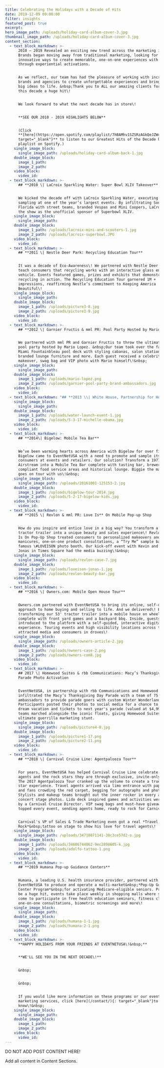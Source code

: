 ```yaml
---
title: Celebrating the Holidays with a Decade of Hits
date: 2019-12-09 09:00:00
filter: insights
featured_post: true
excerpt:
hero_image_path: /uploads/holiday-card-album-cover-3.jpg
thumbnail_image_path: /uploads/holiday-card-album-cover-3.jpg
content_section:
  - text_block_markdown: >-
      2010 – 2019 Revealed an exciting new trend across the marketing industry.
      Brands began moving away from traditional marketing, looking for
      innovative ways to create memorable, one-on-one experiences with consumers
      through experiential activations.


      As we reflect, our team has had the pleasure of working with incredible
      brands and agencies to create unforgettable experiences and bring their
      big ideas to life. &nbsp;Thank you to ALL our amazing clients for making
      this decade a huge hit\!


      We look forward to what the next decade has in store\!


      **SEE OUR 2010 - 2019 HIGHLIGHTS BELOW**


      (Click
      **[here](https://open.spotify.com/playlist/7hBAMhv1SZSRzAGkQeJZWc){:
      target="_blank"}** to listen to our Greatest Hits of the Decade holiday
      playlist on Spotify.)
    single_image_block:
      single_image_path: /uploads/holiday-card-album-back-1.jpg
    double_image_block:
      image_1_path:
      image_2_path:
    video_block:
      video_id:
  - text_block_markdown: >-
      ## **2010 \| LaCroix Sparkling Water: Super Bowl XLIV Takeover**


      We kicked the decade off with LaCroix Sparkling Water, executing guerrilla
      sampling at one of the year’s largest events. By infiltrating South
      Florida with street teams, branded Vespas and Mini Coopers, LaCroix stole
      the show as the unofficial sponsor of Superbowl XLIV.
    single_image_block:
      single_image_path:
    double_image_block:
      image_1_path: /uploads/lacroix-mini-and-scooters-1.jpg
      image_2_path: /uploads/lacroix-superbowl.JPG
    video_block:
      video_id:
  - text_block_markdown: >-
      ## **2011 \| Nestle Deer Park: Recycling Education Tour**


      It was a decade of Eco-Awareness\! We partnered with Nestle Deer Park to
      teach consumers that recycling works with an interactive glass enclosed
      vehicle. Events featured games, prizes and exhibits that demonstrated
      recycling in action. The Recycling Education Tour garnered 1M +
      impressions, reaffirming Nestle’s commitment to Keeping America
      Beautiful\!
    single_image_block:
      single_image_path:
    double_image_block:
      image_1_path: /uploads/picture3-8.jpg
      image_2_path: /uploads/picture1-9.jpg
    video_block:
      video_id:
  - text_block_markdown: >-
      ## **2012 \| Garnier Fructis & mml PR: Pool Party Hosted by Mario Lopez**


      We partnered with mml PR and Garnier Fructis to throw the ultimate VIP
      pool party hosted by Mario Lopez. &nbsp;Our team took over the famous
      Miami Fountainbleau pool deck with styling cabanas, salon stations,
      branded lounge furniture and more. Each guest received a celebrity hair
      makeover, swag bag and VIP photo with Mario himself\!&nbsp;
    single_image_block:
      single_image_path:
    double_image_block:
      image_1_path: /uploads/mario-lopez.png
      image_2_path: /uploads/garnier-pool-party-brand-ambassadors.jpg
    video_block:
      video_id:
  - text_block_markdown: "## **2013 \\| White House, Partnership for Healthier America & Y&R NY: Drink Up Campaign**\n\nThe White House, through Partnership for a Healthier America and Young & Rubicam, enlisted the help of EventNetUSA to design and produce First Lady Michelle Obama’s national Drink Up Campaign launch. We conceptualized a water-themed carnival and managed day of set-up and operations, including press requirements for Michelle Obama and Eva Longoria. What's most impressive - we did it all within a 3-week time frame\\! P.S. We have government security clearance. \U0001F60E"
    single_image_block:
      single_image_path:
    double_image_block:
      image_1_path: /uploads/water-launch-event-1.jpg
      image_2_path: /uploads/5-3-17-michelle-obama.jpg
    video_block:
      video_id:
  - text_block_markdown: >-
      ## **2014\| Bigelow: Mobile Tea Bar**


      We’ve been warming hearts across America with Bigelow for over five years.
      Bigelow came to EventNetUSA with a need to promote and sample its tea to
      consumers at events and retailers. Our solution? Transform a 1977
      Airstream into a Mobile Tea Bar complete with tasting bar, brewers,
      compliant food service areas and historical lounge. Biggie the mascot even
      goes on tour with us\!&nbsp;
    single_image_block:
      single_image_path: /uploads/20161001-125153-2.jpg
    double_image_block:
      image_1_path: /uploads/bigelow-tour-2014.jpg
      image_2_path: /uploads/5-2-17-bigelow-kids.jpg
    video_block:
      video_id:
  - text_block_markdown: >-
      ## **2015 \| Revlon & mml PR: Love Is** On Mobile Pop-up Shop


      How do you inspire and entice love in a big way? You transform a 53’
      tractor trailer into a unique beauty and sales experience\! Revlon’s Love
      Is On Pop-Up Shop treated consumers to personalized makeovers and
      manicures, one-on-one product consultations, a “Try Me” sample bar and the
      famous \#LOVEISON photo booth. Our kick-off event with Kevin and Danielle
      Jonas in Times Square had the media buzzing\!&nbsp;
    single_image_block:
      single_image_path: /uploads/revlon-case-7.jpg
    double_image_block:
      image_1_path: /uploads/loveison-jonas-1.jpg
      image_2_path: /uploads/revlon-beauty-bar.jpg
    video_block:
      video_id:
  - text_block_markdown: >-
      ## **2016 \| Owners.com: Mobile Open House Tour**


      Owners.com partnered with EventNetUSA to bring its online, self-directed
      approach to home buying and selling to life. And we delivered\! By
      transforming our 53' tractor trailer into a mobile house on wheels
      complete with front yard games and a backyard bbq. Inside, guests were
      introduced to the platform with a self-guided, interactive digital
      experience. Touring events and high visibility locations across the US
      attracted media and consumers in droves\!
    single_image_block:
      single_image_path: /uploads/owners-article-2.jpg
    double_image_block:
      image_1_path: /uploads/owners-case-2.png
      image_2_path: /uploads/owners-com8.jpg
    video_block:
      video_id:
  - text_block_markdown: >-
      ## 2017 \| Homewood Suites & rbb Communications: Macy’s Thanksgiving Day
      Parade Photo Activation


      EventNetUSA, in partnership with rbb Communications and Homewood Suites,
      infiltrated the Macy’s Thanksgiving Day Parade with a team of 75 brand
      ambassadors to provide parade goers with custom Winter Wonderland photos\!
      Participants posted their photos to social media for a chance to win a
      dream vacation and tickets to next year's parade (valued at $4,999\!). Our
      teams marched alongside the iconic floats, giving Homewood Suites the
      ultimate guerrilla marketing stunt.
    single_image_block:
      single_image_path: /uploads/picture4-8.jpg
    double_image_block:
      image_1_path: /uploads/picture1-17.png
      image_2_path: /uploads/picture2-11.png
    video_block:
      video_id:
  - text_block_markdown: >-
      ## **2018 \| Carnival Cruise Line: Agentpalooza Tour**


      For years, EventNetUSA has helped Carnival Cruise Line celebrate travel
      agents and the rock stars they are through exclusive, invite-only events.
      The 2017 Agentpalooza Tour cranked up the volume to create a true rock
      star experience. Travel agents arrived via limo entrance with paparazzi
      and fans crowding the red carpet, begging for autographs and photos.
      Stylists and makeup teams brought out the inner rocker in every agent for
      concert stage photos. Lido deck inspired games and activities were hosted
      by a Carnival Cruise Director. VIP swag bags and must-have giveaways
      topped every event, sending agents home, ready to rock for Carnival\!


      Carnival's VP of Sales & Trade Marketing even got a real *Travel Agents
      Rock*&nbsp;tattoo on stage to show his love for travel agents\!
    single_image_block:
      single_image_path: /uploads/34718071141-38c3ce57d2-o.jpg
    double_image_block:
      image_1_path: /uploads/34686744062-9ec2898605-k.jpg
      image_2_path: /uploads/adolfo-tattoo-1.png
    video_block:
      video_id:
  - text_block_markdown: >-
      ## **2019 Humana Pop-up Guidance Centers**


      Humana, a leading U.S. health insurance provider, partnered with
      EventNetUSA to produce and operate a multi-market&nbsp;*Pop-Up Guidance
      Center Program*&nbsp;for activating Medicare-eligible seniors. Proving to
      be a huge hit, events take place weekly in shopping malls where seniors
      come to participate in free health education seminars, fitness classes,
      one-on-one consultations, biometric screenings and more\!
    single_image_block:
      single_image_path:
    double_image_block:
      image_1_path: /uploads/humana-1-1.jpg
      image_2_path: /uploads/humana-2-1.png
    video_block:
      video_id:
  - text_block_markdown: >-
      **HAPPY HOLIDAYS FROM YOUR FRIENDS AT EVENTNETUSA\!&nbsp;**


      **WE'LL SEE YOU IN THE NEXT DECADE\!**


      &nbsp;


      &nbsp;


      If you would like more information on these programs or our event
      marketing services, click [here](/contact/){: target="_blank"}to let us
      know\!&nbsp;
    single_image_block:
      single_image_path:
    double_image_block:
      image_1_path:
      image_2_path:
    video_block:
      video_id:
---
```


DO NOT ADD POST CONTENT HERE\!

Add all content in Content Sections.